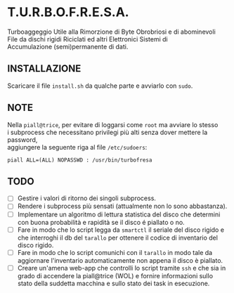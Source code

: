 # T.U.R.B.O.F.R.E.S.A.  
Turboaggeggio Utile alla Rimorzione di Byte Obrobriosi e di abominevoli  
File da dischi rigidi Riciclati ed altri Elettronici Sistemi di  
Accumulazione (semi)permanente di dati.  

## INSTALLAZIONE
Scaricare il file `install.sh` da qualche parte e avviarlo con `sudo`.

## NOTE
Nella `piall@trice`, per evitare di loggarsi come `root` ma avviare lo stesso  
i subprocess che necessitano privilegi più alti senza dover mettere la password,  
aggiungere la seguente riga al file `/etc/sudoers`:

`piall ALL=(ALL) NOPASSWD : /usr/bin/turbofresa`

## TODO  
- [ ] Gestire i valori di ritorno dei singoli subprocess.  
- [ ] Rendere i subprocess più sensati (attualmente non lo sono abbastanza).  
- [ ] Implementare un algoritmo di lettura statistica del disco che determini con buona probabilità e rapidità se il disco é piallato o no.  
- [ ] Fare in modo che lo script legga da `smartctl` il seriale del disco rigido e che interroghi il db del `tarallo` per ottenere il codice di inventario del disco rigido.  
- [ ] Fare in modo che lo script comunichi con il `tarallo` in modo tale da aggiornare l'inventario automaticamente non appena il disco è piallato.  
- [ ] Creare un'amena web-app che controlli lo script tramite `ssh` e che sia in grado di accendere la piall@trice (WOL) e fornire informazioni sullo stato della suddetta macchina e sullo stato dei task in esecuzione.  
